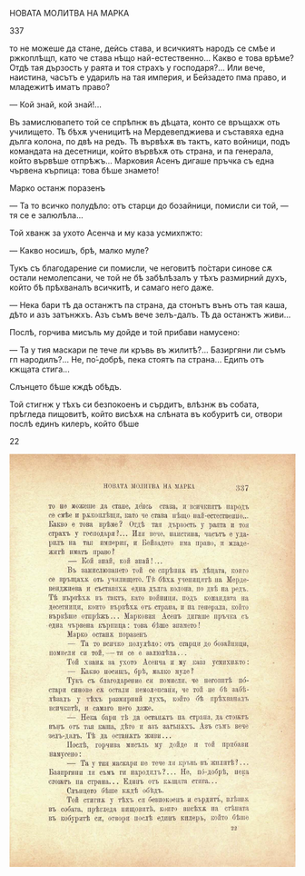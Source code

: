﻿НОВАТА МОЛИТВА НА МАРКА

337

то не можеше да стане, деѝсь става, и всичкиятъ народъ се смѣе и ржкоплѣщп, като че става нѣщо най-естественно... Какво е това врѣме? Отдѣ тая дързость у раята и тоя страхъ у господаря?... Или вече, наистина, часътъ е ударилъ на тая империя, и Бейзадето пма право, и младежитѣ иматъ право?

— Кой знай, кой знай!...

Въ замислювапето той се спрѣпнж въ дѣцата, конто се връщахж оть училището. Тѣ бѣхѫ ученицитѣ на Мердевепджиева и съставяха една дълга колона, по двѣ на редъ. Тѣ вървѣхѫ въ тактъ, като войници, подъ командата на десетници, който вървѣхѫ оть страна, и па генерала, който вървѣше отпрѣжъ... Марковия Асенъ дигаше пръчка съ една чървена кърпица: това бѣше знамето!

Марко останж поразенъ

— Та то всичко полудѣло: отъ старци до бозайници, помисли си той, — тя се е залюлѣла...

Той хванж за ухото Асенча и му каза усмихпжто:

— Какво носишъ, брѣ, малко муле?

Тукъ съ благодарение си помисли, че неговитѣ по́стари синове сѫ остали немолепсани, че той не бѣ забѣлѣзалъ у тѣхъ размирний духъ, който бѣ прѣхваналъ всичкитѣ, и самаго него даже.

— Нека бари тѣ да останжтъ па страна, да стонътъ вънъ отъ тая каша, дѣто и азъ затънжхъ. Азъ съмъ вече зелъ-далъ. Тѣ да останжтъ живи...

Послѣ, горчива мисъль му дойде и той прибави намусено:

— Та у тия маскари пе тече ли кръвь въ жилитѣ?... Базиргяни ли съмъ гп народилъ?... Не, по́-добрѣ, пека стоятъ па страна... Едипъ отъ кжщата стига...

Слънцето бѣше кждѣ обѣдъ.

Той стигнж у тѣхъ си безпокоенъ и сърдитъ, влѣзнж въ собата, прѣгледа пищовитѣ, който висѣхѫ на слѣната въ кобуритѣ си, отвори послѣ единъ килеръ, който бѣше

22

![original](../images/378.jpg)

